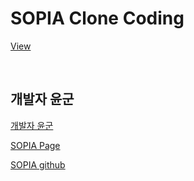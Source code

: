 # SOPIA Clone Coding

[View](https://ppotatog.github.io/sopia/view/)

<br/>

## 개발자 윤군

[개발자 윤군](https://github.com/raravel)

[SOPIA Page](https://sopia-bot.github.io/)

[SOPIA github](https://github.com/sopia-bot/SOPIA)
